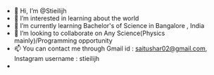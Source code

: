 - 👋 Hi, I’m @Stieilijh
- 👀 I’m interested in learning about the world
- 🌱 I’m currently learning Bachelor's of Science in Bangalore , India
- 💞️ I’m looking to collaborate on Any Science(Physics mainly)/Programming opportunity 
- 📫 You can contact me through     Gmail id : saitushar02@gmail.com, Instagram username : stieilijh
-                         

<!---
Stieilijh/Stieilijh is a ✨ special ✨ repository because its `README.md` (this file) appears on your GitHub profile.
You can click the Preview link to take a look at your changes.
--->
